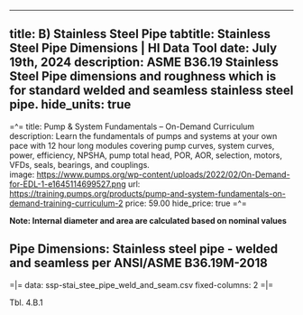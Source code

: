 -----
title: B) Stainless Steel Pipe
tabtitle: Stainless Steel Pipe Dimensions | HI Data Tool 
date: July 19th, 2024
description: ASME B36.19 Stainless Steel Pipe dimensions and roughness which is for standard welded and seamless stainless steel pipe.
hide_units: true
-----

=^=
title:  Pump & System Fundamentals – On-Demand Curriculum 
description: Learn the fundamentals of pumps and systems at your own pace with 12 hour long modules covering pump curves, system curves, power, efficiency, NPSHA, pump total head, POR, AOR, selection, motors, VFDs, seals, bearings, and couplings.  
image: https://www.pumps.org/wp-content/uploads/2022/02/On-Demand-for-EDL-1-e1645114699527.png
url: https://training.pumps.org/products/pump-and-system-fundamentals-on-demand-training-curriculum-2
price: 59.00
hide_price: true
=^=

**Note: Internal diameter and area are calculated based on nominal values**

## Pipe Dimensions: Stainless steel pipe - welded and seamless per ANSI/ASME B36.19M-2018

=|=
data: ssp-stai_stee_pipe_weld_and_seam.csv
fixed-columns: 2
=|=
<div class="table-label">Tbl. 4.B.1</div>



